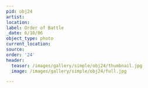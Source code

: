 ```yaml
---
pid: obj24
artist:
location:
label: Order of Battle
_date: 6/10/06
object_type: photo
current_location:
source:
order: '24'
header:
  teaser: /images/gallery/simple/obj24/thumbnail.jpg
  image: /images/gallery/simple/obj24/full.jpg

---
```


